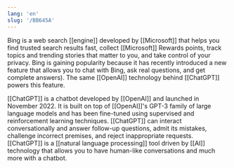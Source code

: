 ```yaml
---
lang: 'en'
slug: '/BB645A'
---
```


Bing is a web search [[engine]] developed by [[Microsoft]] that helps you find trusted search results fast, collect [[Microsoft]] Rewards points, track topics and trending stories that matter to you, and take control of your privacy. Bing is gaining popularity because it has recently introduced a new feature that allows you to chat with Bing, ask real questions, and get complete answers). The same [[OpenAI]] technology behind [[ChatGPT]] powers this feature.

[[ChatGPT]] is a chatbot developed by [[OpenAI]] and launched in November 2022. It is built on top of [[OpenAI]]'s GPT-3 family of large language models and has been fine-tuned using supervised and reinforcement learning techniques. [[ChatGPT]] can interact conversationally and answer follow-up questions, admit its mistakes, challenge incorrect premises, and reject inappropriate requests. [[ChatGPT]] is a [[natural language processing]] tool driven by [[AI]] technology that allows you to have human-like conversations and much more with a chatbot.
